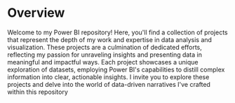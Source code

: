 

# Overview
Welcome to my Power BI repository! Here, you'll find a collection of projects that represent the depth of my work and expertise in data analysis and visualization. These projects are a culmination of dedicated efforts, reflecting my passion for unraveling insights and presenting data in meaningful and impactful ways. Each project showcases a unique exploration of datasets, employing Power BI's capabilities to distill complex information into clear, actionable insights. I invite you to explore these projects and delve into the world of data-driven narratives I've crafted within this repository




